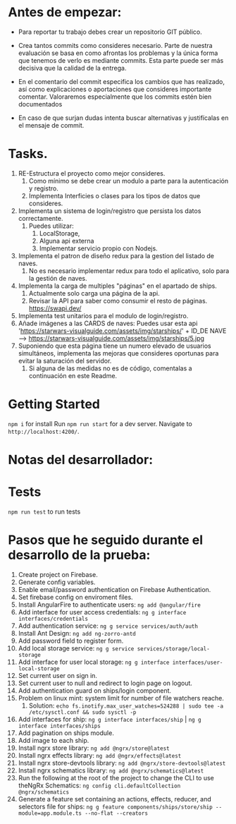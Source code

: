# Antes de empezar:
- Para reportar tu trabajo debes crear un repositorio GIT público.

- Crea tantos commits como consideres necesario. Parte de nuestra evaluación se basa en como afrontas los problemas y la única forma que tenemos de verlo es mediante commits. Esta parte puede ser más decisiva que la calidad de la entrega.
- En el comentario del commit especifica los cambios que has realizado, así como explicaciones o aportaciones que consideres importante comentar. Valoraremos especialmente que los commits estén bien documentados
- En caso de que surjan dudas intenta buscar alternativas y justifícalas en el mensaje de commit.

# Tasks.

1.  RE-Estructura el proyecto como mejor consideres. 
    1.  Como mínimo se debe crear un modulo a parte para la autenticación y registro.
    2.  Implementa Interficies  o clases  para los tipos de datos que consideres.
2. Implementa un sistema de login/registro que persista los datos correctamente.
   1. Puedes utilizar:
      1. LocalStorage, 
      2. Alguna api externa
      3. Implementar servicio propio con Nodejs.
3. Implementa el patron de diseño redux para la gestion del listado de naves.
   1. No es necesario implementar redux para todo el aplicativo, solo para la gestión de naves.
4.  Implementa la carga de multiples "páginas" en el apartado de ships.
    1.   Actualmente solo carga una página de la api.
    2.   Revisar la API para saber como consumir el resto de páginas. https://swapi.dev/
5.  Implementa test unitarios para el modulo de login/registro.
6.  Añade imágenes a las CARDS de naves: Puedes usar esta api  'https://starwars-visualguide.com/assets/img/starships/' + ID_DE NAVE -->  https://starwars-visualguide.com/assets/img/starships/5.jpg
7.  Suponiendo que esta página tiene un numero elevado de usuarios simultáneos, implementa las mejoras que consideres oportunas para evitar la saturación del servidor.
    1.  Si alguna de las medidas no es de código, comentalas a continuación en este Readme.


# Getting Started 

`npm i`  for install
Run `npm run start` for a dev server. 
Navigate to `http://localhost:4200/`.


# Notas del desarrollador:




# Tests

`npm run test` to run tests


# Pasos que he seguido durante el desarrollo de la prueba:

1. Create project on Firebase.
2. Generate config variables.
3. Enable email/password authentication on Firebase Authentication.
4. Set firebase config on enviroment files.
5. Install AngularFire to authenticate users: `ng add @angular/fire`
6. Add interface for user access credentials: `ng g interface interfaces/credentials`
7. Add authentication service: `ng g service services/auth/auth`
8. Install Ant Design: `ng add ng-zorro-antd`
9. Add password field to register form.
10. Add local storage service: `ng g service services/storage/local-storage`
11. Add interface for user local storage: `ng g interface interfaces/user-local-storage`
12. Set current user on sign in.
13. Set current user to null and redirect to login page on logout.
14. Add authentication guard on ships/login component.
15. Problem on linux mint: system limit for number of file watchers reache.
    1. Solution: `echo fs.inotify.max_user_watches=524288 | sudo tee -a /etc/sysctl.conf && sudo sysctl -p`
16. Add interfaces for ship: `ng g interface interfaces/ship` | `ng g interface interfaces/ships`
17. Add pagination on ships module.
18. Add image to each ship.
19. Install ngrx store library: `ng add @ngrx/store@latest`
20. Install ngrx effects library: `ng add @ngrx/effects@latest`
21. Install ngrx store-devtools library: `ng add @ngrx/store-devtools@latest`
22. Install ngrx schematics library: `ng add @ngrx/schematics@latest`
23. Run the following at the root of the project to change the CLI to use theNgRx Schematics: `ng config cli.defaultCollection @ngrx/schematics`
24. Generate a feature set containing an actions, effects, reducer, and selectors file for ships: `ng g feature components/ships/store/ship --module=app.module.ts --no-flat --creators`
